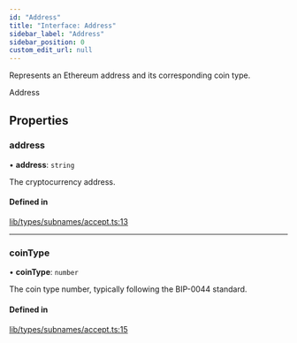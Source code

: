```yaml
---
id: "Address"
title: "Interface: Address"
sidebar_label: "Address"
sidebar_position: 0
custom_edit_url: null
---
```


Represents an Ethereum address and its corresponding coin type.

 Address

## Properties

### address

• **address**: `string`

The cryptocurrency address.

#### Defined in

[lib/types/subnames/accept.ts:13](https://github.com/JustaName-id/JustaName-sdk/blob/610ce53/packages/@justaname.id/sdk/src/lib/types/subnames/accept.ts#L13)

___

### coinType

• **coinType**: `number`

The coin type number, typically following the BIP-0044 standard.

#### Defined in

[lib/types/subnames/accept.ts:15](https://github.com/JustaName-id/JustaName-sdk/blob/610ce53/packages/@justaname.id/sdk/src/lib/types/subnames/accept.ts#L15)
